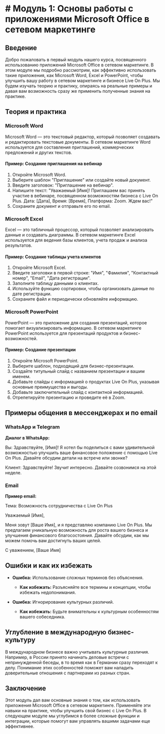 # # Модуль 1: Основы работы с приложениями Microsoft Office в сетевом маркетинге

## Введение

Добро пожаловать в первый модуль нашего курса, посвященного использованию приложений Microsoft Office в сетевом маркетинге. В этом модуле мы подробно рассмотрим, как эффективно использовать такие приложения, как Microsoft Word, Excel и PowerPoint, чтобы улучшить вашу работу в сетевом маркетинге и бизнесе Live On Plus. Мы будем изучать теорию и практику, опираясь на реальные примеры и давая вам возможность сразу же применить полученные знания на практике.

## Теория и практика

### Microsoft Word

Microsoft Word — это текстовый редактор, который позволяет создавать и редактировать текстовые документы. В сетевом маркетинге Word используется для составления приглашений, коммерческих предложений и других текстов.

#### Пример: Создание приглашения на вебинар

1. Откройте Microsoft Word.
2. Выберите шаблон "Приглашение" или создайте новый документ.
3. Введите заголовок: "Приглашение на вебинар".
4. Напишите текст: "Уважаемый [Имя]! Приглашаем вас принять участие в вебинаре, посвященном возможностям бизнеса с Live On Plus. Дата: [Дата], Время: [Время], Платформа: Zoom. Ждем вас!"
5. Сохраните документ и отправьте его по email.

### Microsoft Excel

Excel — это табличный процессор, который позволяет анализировать данные и создавать диаграммы. В сетевом маркетинге Excel используется для ведения базы клиентов, учета продаж и анализа результатов.

#### Пример: Создание таблицы учета клиентов

1. Откройте Microsoft Excel.
2. Введите заголовки в первой строке: "Имя", "Фамилия", "Контактный номер", "Email", "Дата регистрации".
3. Заполните таблицу данными о клиентах.
4. Используйте функцию сортировки, чтобы организовать данные по дате регистрации.
5. Сохраните файл и периодически обновляйте информацию.

### Microsoft PowerPoint

PowerPoint — это приложение для создания презентаций, которое помогает визуализировать информацию. В сетевом маркетинге PowerPoint используется для презентаций продуктов и бизнес-возможностей.

#### Пример: Создание презентации

1. Откройте Microsoft PowerPoint.
2. Выберите шаблон, подходящий для бизнес-презентации.
3. Создайте титульный слайд с названием презентации и вашим именем.
4. Добавьте слайды с информацией о продуктах Live On Plus, указывая основные преимущества и выгоды.
5. Добавьте заключительный слайд с контактной информацией.
6. Отрепетируйте презентацию и проведите её в Zoom.

## Примеры общения в мессенджерах и по email

### WhatsApp и Telegram

**Диалог в WhatsApp:**

Вы: Здравствуйте, [Имя]! Я хотел бы поделиться с вами удивительной возможностью улучшить ваше финансовое положение с помощью Live On Plus. Давайте обсудим детали на встрече или звонке?

Клиент: Здравствуйте! Звучит интересно. Давайте созвонимся на этой неделе.

### Email

**Пример email:**

Тема: Возможность сотрудничества с Live On Plus

Уважаемый [Имя],

Меня зовут [Ваше Имя], и я представляю компанию Live On Plus. Мы предлагаем уникальную возможность для роста вашего бизнеса и улучшения финансового благосостояния. Давайте обсудим, как мы можем помочь вам достигнуть ваших целей.

С уважением,
[Ваше Имя]

## Ошибки и как их избежать

- **Ошибка:** Использование сложных терминов без объяснения.
  - **Как избежать:** Разъясняйте все термины и концепции, чтобы избежать недопонимания.

- **Ошибка:** Игнорирование культурных различий.
  - **Как избежать:** Будьте внимательны к культурным особенностям вашего собеседника.

## Углубление в международную бизнес-культуру

В международном бизнесе важно учитывать культурные различия. Например, в России принято начинать деловые встречи с непринужденной беседы, в то время как в Германии сразу переходят к делу. Понимание этих особенностей поможет вам наладить доверительные отношения с партнерами из разных стран.

## Заключение

Этот модуль дал вам основные знания о том, как использовать приложения Microsoft Office в сетевом маркетинге. Применяйте эти навыки на практике, чтобы улучшить свой бизнес с Live On Plus. В следующем модуле мы углубимся в более сложные функции и интеграции, которые помогут вам управлять вашими задачами еще эффективнее.
